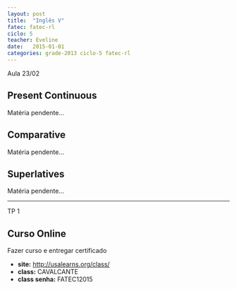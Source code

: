 ```yaml
---
layout: post
title:  "Inglês V"
fatec: fatec-rl
ciclo: 5
teacher: Eveline
date:   2015-01-01
categories: grade-2013 ciclo-5 fatec-rl
---
```


<span class="label label-primary text-uppercase"><span class="glyphicon glyphicon glyphicon-star"></span> Aula 23/02</span>

## Present Continuous
<div class="alert alert-danger">Matéria pendente...</div>

## Comparative
<div class="alert alert-danger">Matéria pendente...</div>

## Superlatives
<div class="alert alert-danger">Matéria pendente...</div>

***

<span class="label label-primary text-uppercase"><span class="glyphicon glyphicon glyphicon-star"></span> TP 1</span>

## Curso Online

Fazer curso e entregar certificado 

- **site:** http://usalearns.org/class/
- **class:** CAVALCANTE
- **class senha:** FATEC12015
